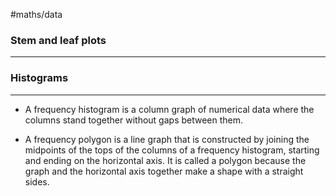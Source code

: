 #maths/data

### Stem and leaf plots
---



### Histograms
---

- A frequency histogram is a column graph of numerical data where the columns stand together without gaps between them.

- A frequency polygon is a line graph that is constructed by joining the midpoints of the tops of the columns of a frequency histogram, starting and ending on the horizontal axis. It is called a polygon because the graph and the horizontal axis together make a shape with a straight sides.


